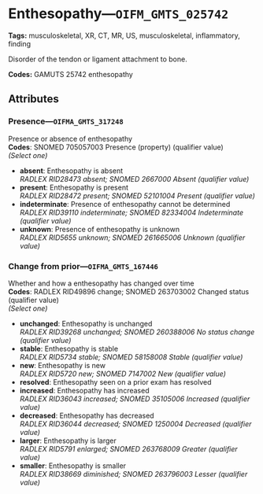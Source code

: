 # Enthesopathy—`OIFM_GMTS_025742`

**Tags:** musculoskeletal, XR, CT, MR, US, musculoskeletal, inflammatory, finding

Disorder of the tendon or ligament attachment to bone.

**Codes:** GAMUTS 25742 enthesopathy

## Attributes

### Presence—`OIFMA_GMTS_317248`

Presence or absence of enthesopathy  
**Codes**: SNOMED 705057003 Presence (property) (qualifier value)  
*(Select one)*

- **absent**: Enthesopathy is absent  
_RADLEX RID28473 absent; SNOMED 2667000 Absent (qualifier value)_
- **present**: Enthesopathy is present  
_RADLEX RID28472 present; SNOMED 52101004 Present (qualifier value)_
- **indeterminate**: Presence of enthesopathy cannot be determined  
_RADLEX RID39110 indeterminate; SNOMED 82334004 Indeterminate (qualifier value)_
- **unknown**: Presence of enthesopathy is unknown  
_RADLEX RID5655 unknown; SNOMED 261665006 Unknown (qualifier value)_

### Change from prior—`OIFMA_GMTS_167446`

Whether and how a enthesopathy has changed over time  
**Codes**: RADLEX RID49896 change; SNOMED 263703002 Changed status (qualifier value)  
*(Select one)*

- **unchanged**: Enthesopathy is unchanged  
_RADLEX RID39268 unchanged; SNOMED 260388006 No status change (qualifier value)_
- **stable**: Enthesopathy is stable  
_RADLEX RID5734 stable; SNOMED 58158008 Stable (qualifier value)_
- **new**: Enthesopathy is new  
_RADLEX RID5720 new; SNOMED 7147002 New (qualifier value)_
- **resolved**: Enthesopathy seen on a prior exam has resolved  
- **increased**: Enthesopathy has increased  
_RADLEX RID36043 increased; SNOMED 35105006 Increased (qualifier value)_
- **decreased**: Enthesopathy has decreased  
_RADLEX RID36044 decreased; SNOMED 1250004 Decreased (qualifier value)_
- **larger**: Enthesopathy is larger  
_RADLEX RID5791 enlarged; SNOMED 263768009 Greater (qualifier value)_
- **smaller**: Enthesopathy is smaller  
_RADLEX RID38669 diminished; SNOMED 263796003 Lesser (qualifier value)_